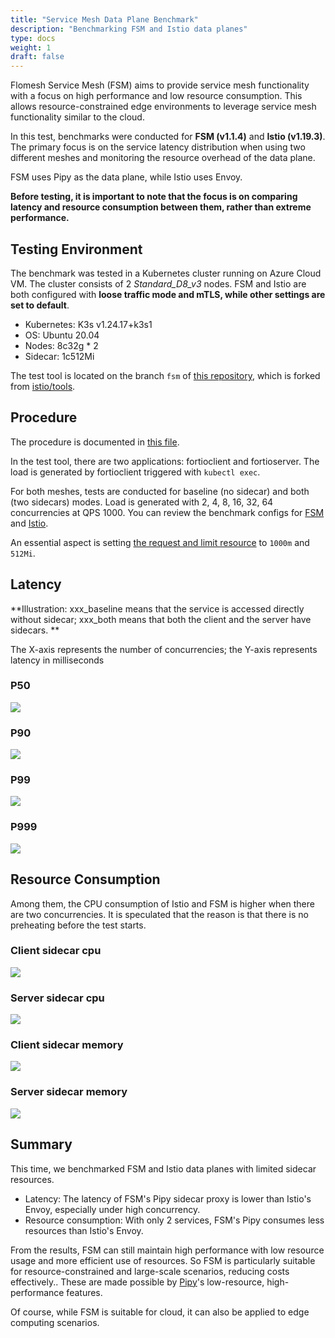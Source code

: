 ```yaml
---
title: "Service Mesh Data Plane Benchmark"
description: "Benchmarking FSM and Istio data planes"
type: docs
weight: 1
draft: false
---
```


Flomesh Service Mesh (FSM) aims to provide service mesh functionality with a focus on high performance and low resource consumption. This allows resource-constrained edge environments to leverage service mesh functionality similar to the cloud.

In this test, benchmarks were conducted for **FSM (v1.1.4)** and **Istio (v1.19.3)**. The primary focus is on the service latency distribution when using two different meshes and monitoring the resource overhead of the data plane.

FSM uses Pipy as the data plane, while Istio uses Envoy.

**Before testing, it is important to note that the focus is on comparing latency and resource consumption between them, rather than extreme performance.**

## Testing Environment

The benchmark was tested in a Kubernetes cluster running on Azure Cloud VM. The cluster consists of 2 *Standard_D8_v3* nodes. FSM and Istio are both configured with **loose traffic mode and mTLS, while other settings are set to default**.

* Kubernetes: K3s v1.24.17+k3s1
* OS: Ubuntu 20.04
* Nodes: 8c32g * 2
* Sidecar: 1c512Mi

The test tool is located on the branch `fsm` of [this repository](https://github.com/addozhang/istio-tools), which is forked from [istio/tools](https://github.com/istio/tools).

## Procedure

The procedure is documented in [this file](https://github.com/addozhang/istio-tools/blob/fsm/perf/benchmark/fsm/README.md).

In the test tool, there are two applications: fortioclient and fortioserver. The load is generated by fortioclient triggered with `kubectl exec`.

For both meshes, tests are conducted for baseline (no sidecar) and both (two sidecars) modes. Load is generated with 2, 4, 8, 16, 32, 64 concurrencies at QPS 1000. You can review the benchmark configs for [FSM](https://github.com/addozhang/istio-tools/blob/fsm/perf/benchmark/configs/fsm/fsm_latency.yaml) and [Istio](https://github.com/addozhang/istio-tools/blob/fsm/perf/benchmark/configs/istio/istio_latency.yaml).

An essential aspect is setting [the request and limit resource](https://github.com/addozhang/istio-tools/blob/fsm/perf/benchmark/values.yaml#L9) to `1000m` and `512Mi`.

## Latency

**Illustration: xxx_baseline means that the service is accessed directly without sidecar; xxx_both means that both the client and the server have sidecars. **

The X-axis represents the number of concurrencies; the Y-axis represents latency in milliseconds

### P50

![](https://github.com/addozhang/istio-tools/assets/2224492/ac37b7a7-bd39-408a-905c-304f4b71a607)

### P90

![](https://github.com/addozhang/istio-tools/assets/2224492/640251a9-adac-40a9-8fa4-1732baef6939)

### P99

![](https://github.com/addozhang/istio-tools/assets/2224492/a7a48403-6013-485a-8177-a5877df80f0c)

### P999

![](https://github.com/addozhang/istio-tools/assets/2224492/5c5eee13-aeba-4755-9617-a3985156964b)

## Resource Consumption

Among them, the CPU consumption of Istio and FSM is higher when there are two concurrencies. It is speculated that the reason is that there is no preheating before the test starts.

### Client sidecar cpu

![](https://github.com/addozhang/istio-tools/assets/2224492/27454bd5-899b-4cc2-ae91-80c23e89024c)

### Server sidecar cpu

![](https://github.com/addozhang/istio-tools/assets/2224492/875486b8-c7f0-416d-8b63-dc2f82ce30fa)

### Client sidecar memory

![](https://github.com/addozhang/istio-tools/assets/2224492/66d2fbd8-8e83-4374-ba09-467dc88516c3)

### Server sidecar memory

![](https://github.com/addozhang/istio-tools/assets/2224492/69067968-e0de-40df-8ce2-c37b26b76d38)

## Summary

This time, we benchmarked FSM and Istio data planes with limited sidecar resources. 

- Latency: The latency of FSM's Pipy sidecar proxy is lower than Istio's Envoy, especially under high concurrency.
- Resource consumption: With only 2 services, FSM's Pipy consumes less resources than Istio's Envoy.

From the results, FSM can still maintain high performance with low resource usage and more efficient use of resources. So FSM is particularly suitable for resource-constrained and large-scale scenarios, reducing costs effectively.. These are made possible by [Pipy](https://flomesh.io/pipy)'s low-resource, high-performance features.

Of course, while FSM is suitable for cloud, it can also be applied to edge computing scenarios.
